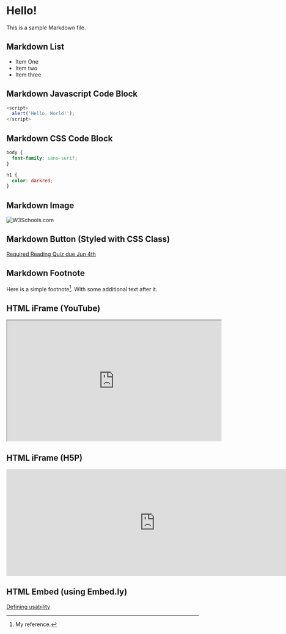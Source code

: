 # Hello!

This is a sample Markdown file.

## Markdown List
- Item One
- Item two
- Item three

## Markdown Javascript Code Block 
```javascript
<script>
  alert('Hello, World!');
</script>
```

## Markdown CSS Code Block 
```css
body {
  font-family: sans-serif;
}

h1 {
  color: darkred;
}
```

## Markdown Image
![W3Schools.com](https://www.w3schools.com/images/w3schools_green.jpg)

## Markdown Button (Styled with CSS Class)
[Required Reading Quiz due Jun 4th](https://canvas.sfu.ca/courses/44038/quizzes/166553 ':class=button')

## Markdown Footnote
Here is a simple footnote[^1]. With some additional text after it.

## HTML iFrame (YouTube)
<div class="video-container-16by9"><iframe width="560" height="315" src="https://www.youtube.com/embed/lJIrF4YjHfQ">
</iframe></div>

## HTML iFrame (H5P) 
<iframe src="https://h5p.org/h5p/embed/214115" width="778" height="279" frameborder="0" allowfullscreen="allowfullscreen" allow="geolocation *; microphone *; camera *; midi *; encrypted-media *" title="User-Centered Design"></iframe><script src="https://h5p.org/sites/all/modules/h5p/library/js/h5p-resizer.js" charset="UTF-8"></script>

## HTML Embed (using Embed.ly) 
<a class="embedly-card" data-card-controls="0" data-card-align="left" href="https://blog.prototypr.io/defining-usability-e7bf42e8abd0">Defining usability</a>

[^1]: My reference.
